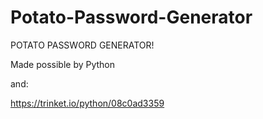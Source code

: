 # Potato-Password-Generator
POTATO PASSWORD GENERATOR!

Made possible by Python

and:

https://trinket.io/python/08c0ad3359
